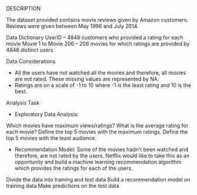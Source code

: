 DESCRIPTION

The dataset provided contains movie reviews given by Amazon customers. Reviews were given between May 1996 and July 2014.

Data Dictionary
UserID – 4848 customers who provided a rating for each movie
Movie 1 to Movie 206 – 206 movies for which ratings are provided by 4848 distinct users

Data Considerations
- All the users have not watched all the movies and therefore, all movies are not rated. These missing values are represented by NA.
- Ratings are on a scale of -1 to 10 where -1 is the least rating and 10 is the best.

Analysis Task
- Exploratory Data Analysis:

Which movies have maximum views/ratings?
What is the average rating for each movie? Define the top 5 movies with the maximum ratings.
Define the top 5 movies with the least audience.
- Recommendation Model: Some of the movies hadn’t been watched and therefore, are not rated by the users. Netflix would like to take this as an opportunity and build a machine learning recommendation algorithm which provides the ratings for each of the users.

Divide the data into training and test data
Build a recommendation model on training data
Make predictions on the test data
